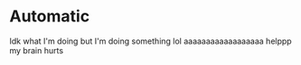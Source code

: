 # Automatic
Idk what I'm doing but I'm doing something lol
aaaaaaaaaaaaaaaaaa helppp my brain hurts
